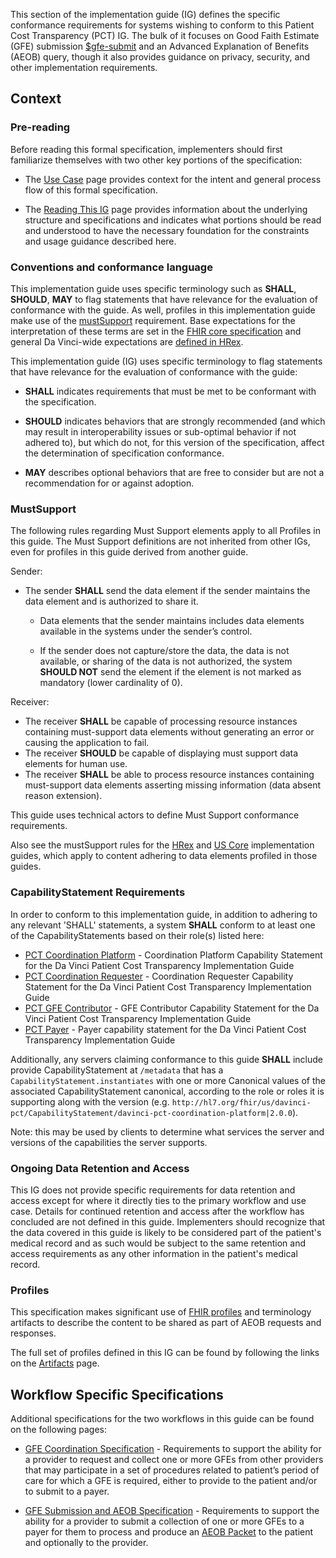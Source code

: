 This section of the implementation guide (IG) defines the specific conformance requirements for systems wishing to conform to this Patient Cost Transparency (PCT) IG. The bulk of it focuses on Good Faith Estimate (GFE) submission [$gfe-submit](OperationDefinition-GFE-submit.html) and an Advanced Explanation of Benefits (AEOB) query, though it also provides guidance on privacy, security, and other implementation requirements.

## Context

### Pre-reading
Before reading this formal specification, implementers should first familiarize themselves with two other key portions of the specification:

* The [Use Case](use_cases.html) page provides context for the intent and general process flow of this formal specification.

* The [Reading This IG](reading_this_ig.html) page provides information about the underlying structure and specifications and indicates what portions should be read and understood to have the necessary foundation for the constraints and usage guidance described here.



### Conventions and conformance language

This implementation guide uses specific terminology such as **SHALL**, **SHOULD**, **MAY** to flag statements that have relevance for the evaluation of conformance with the guide.  As well, profiles in this implementation guide make use of the [mustSupport]({{site.data.fhir.path}}profiling.html#mustsupport) requirement.  Base expectations for the interpretation of these terms are set in the [FHIR core specification]({{site.data.fhir.path}}conformance-rules.html#conflang) and general Da Vinci-wide expectations are [defined in HRex]({{site.data.fhir.ver.hrex}}/conformance.html).

This implementation guide (IG) uses specific terminology to flag statements that have relevance for the evaluation of conformance with the guide:

* **SHALL** indicates requirements that must be met to be conformant with the specification.

* **SHOULD** indicates behaviors that are strongly recommended (and which may result in interoperability issues or sub-optimal behavior if not adhered to), but which do not, for this version of the specification, affect the determination of specification conformance.

* **MAY** describes optional behaviors that are free to consider but are not a recommendation for or against adoption.


### MustSupport ###

The following rules regarding Must Support  elements apply to all Profiles in this guide. The Must Support definitions are not inherited from other IGs, even for profiles in this guide derived from another guide.

Sender:
* The sender **SHALL** send the data element if the sender maintains the data element and is authorized to share it.
    * Data elements that the sender maintains includes data elements available in the systems under the sender’s control.

    * If the sender does not capture/store the data, the data is not available, or sharing of the data is not authorized, the system **SHOULD NOT** send the element if the element is not marked as mandatory (lower cardinality of 0).
 
Receiver:

* The receiver **SHALL** be capable of processing resource instances containing must-support data elements without generating an error or causing the application to fail.
* The receiver **SHOULD** be capable of displaying must support data elements for human use.
* The receiver **SHALL** be able to process resource instances containing must-support data elements asserting missing information (data absent reason extension).

This guide uses technical actors to define Must Support conformance requirements.

Also see the mustSupport rules for the [HRex]({{site.data.fhir.ver.hrex}}/conformance.html#mustsupport) and [US Core]({{site.data.fhir.ver.uscore}}/must-support.html) implementation guides, which apply to content adhering to data elements profiled in those guides.

### CapabilityStatement Requirements ###
In order to conform to this implementation guide, in addition to adhering to any relevant 'SHALL' statements, a system **SHALL** conform to at least one of the CapabilityStatements based on their role(s) listed here:

* [PCT Coordination Platform](CapabilityStatement-davinci-pct-coordination-platform.html) - Coordination Platform Capability Statement for the Da Vinci Patient Cost Transparency Implementation Guide
* [PCT Coordination Requester](CapabilityStatement-davinci-pct-coordination-requester.html) - Coordination Requester Capability Statement for the Da Vinci Patient Cost Transparency Implementation Guide
* [PCT GFE Contributor](CapabilityStatement-davinci-pct-gfe-contributor.html) - GFE Contributor Capability Statement for the Da Vinci Patient Cost Transparency Implementation Guide
* [PCT Payer](CapabilityStatement-davinci-pct.html) - Payer capability statement for the Da Vinci Patient Cost Transparency Implementation Guide


Additionally, any servers claiming conformance to this guide **SHALL** include provide CapabilityStatement at `/metadata` that has a `CapabilityStatement.instantiates` with one or more Canonical values of the associated CapabilityStatement canonical, according to the role or roles it is supporting along with the version (e.g. `http://hl7.org/fhir/us/davinci-pct/CapabilityStatement/davinci-pct-coordination-platform|2.0.0`). 



Note: this may be used by clients to determine what services the server and versions of the capabilities the server supports.

### Ongoing Data Retention and Access ####
This IG does not provide specific requirements for data retention and access except for where it directly ties to the primary workflow and use case. Details for continued retention and access after the workflow has concluded are not defined in this guide. Implementers should recognize that the data covered in this guide is likely to be considered part of the patient's medical record and as such would be subject to the same retention and access requirements as any other information in the patient's medical record.


### Profiles
This specification makes significant use of [FHIR profiles]({{site.data.fhir.path}}profiling.html) and terminology artifacts to describe the content to be shared as part of AEOB requests and responses.

The full set of profiles defined in this IG can be found by following the links on the [Artifacts](artifacts.html) page.

## Workflow Specific Specifications

Additional specifications for the two workflows in this guide can be found on the following pages:

- [GFE Coordination Specification](gfe_coordination_specification.html) -  Requirements to support the ability for a provider to request and collect one or more GFEs from other providers that may participate in a set of procedures related to patient’s period of care for which a GFE is required, either to provide to the patient and/or to submit to a payer.

- [GFE Submission and AEOB Specification](gfe_submission_and_aeob_specification.html) - Requirements to support the ability for a provider to submit a collection of one or more GFEs to a payer for them to process and produce an [AEOB Packet](StructureDefinition-davinci-pct-aeob-packet.html) to the patient and optionally to the provider.
